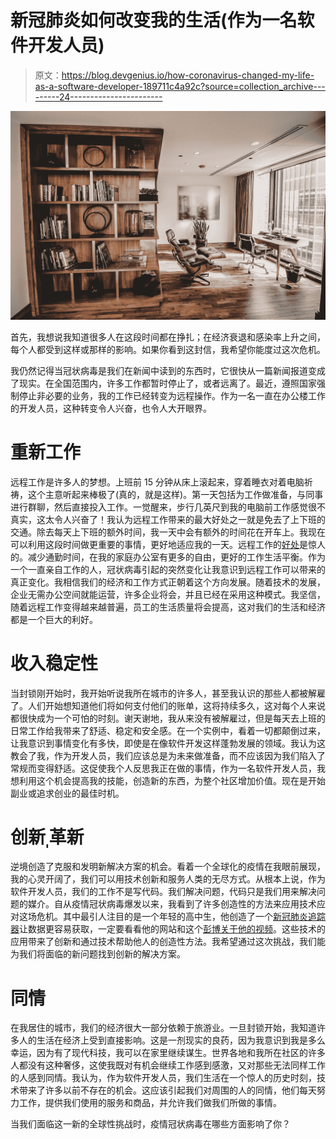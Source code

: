 # 新冠肺炎如何改变我的生活(作为一名软件开发人员)

> 原文：<https://blog.devgenius.io/how-coronavirus-changed-my-life-as-a-software-developer-189711c4a92c?source=collection_archive---------24----------------------->

![](img/1065b3c9cf2250e43aafcfb2ade07d43.png)

首先，我想说我知道很多人在这段时间都在挣扎；在经济衰退和感染率上升之间，每个人都受到这样或那样的影响。如果你看到这封信，我希望你能度过这次危机。

我仍然记得当冠状病毒是我们在新闻中读到的东西时，它很快从一篇新闻报道变成了现实。在全国范围内，许多工作都暂时停止了，或者远离了。最近，遵照国家强制停止非必要的业务，我的工作已经转变为远程操作。作为一名一直在办公楼工作的开发人员，这种转变令人兴奋，也令人大开眼界。

# **重新工作**

远程工作是许多人的梦想。上班前 15 分钟从床上滚起来，穿着睡衣对着电脑祈祷，这个主意听起来棒极了(真的，就是这样)。第一天包括为工作做准备，与同事进行群聊，然后直接投入工作。一觉醒来，步行几英尺到我的电脑前工作感觉很不真实，这太令人兴奋了！我认为远程工作带来的最大好处之一就是免去了上下班的交通。除去每天上下班的额外时间，我一天中会有额外的时间花在开车上。我现在可以利用这段时间做更重要的事情，更好地适应我的一天。远程工作的[好处](https://www.zippia.com/employer/8-benefits-allowing-employees-work-remotely/)是惊人的。减少通勤时间，在我的家庭办公室有更多的自由，更好的工作生活平衡。作为一个一直亲自工作的人，冠状病毒引起的突然变化让我意识到远程工作可以带来的真正变化。我相信我们的经济和工作方式正朝着这个方向发展。随着技术的发展，企业无需办公空间就能运营，许多企业将会，并且已经在采用这种模式。我坚信，随着远程工作变得越来越普遍，员工的生活质量将会提高，这对我们的生活和经济都是一个巨大的利好。

# 收入稳定性

当封锁刚开始时，我开始听说我所在城市的许多人，甚至我认识的那些人都被解雇了。人们开始想知道他们将如何支付他们的账单，这将持续多久，这对每个人来说都很快成为一个可怕的时刻。谢天谢地，我从来没有被解雇过，但是每天去上班的日常工作给我带来了舒适、稳定和安全感。在一个实例中，看着一切都颠倒过来，让我意识到事情变化有多快，即使是在像软件开发这样蓬勃发展的领域。我认为这教会了我，作为开发人员，我们应该总是为未来做准备，而不应该因为我们陷入了常规而变得舒适。这促使我个人反思我正在做的事情，作为一名软件开发人员，我想利用这个机会提高我的技能，创造新的东西，为整个社区增加价值。现在是开始副业或追求创业的最佳时机。

# 创新ˌ革新

逆境创造了克服和发明新解决方案的机会。看着一个全球化的疫情在我眼前展现，我的心灵开阔了，我们可以用技术创新和服务人类的无尽方式。从根本上说，作为软件开发人员，我们的工作不是写代码。我们解决问题，代码只是我们用来解决问题的媒介。自从疫情冠状病毒爆发以来，我看到了许多创造性的方法来应用技术应对这场危机。其中最引人注目的是一个年轻的高中生，他创造了一个[新冠肺炎追踪器](https://ncov2019.live/)让数据更容易获取，一定要看看他的网站和这个[彭博关于他的视频](https://www.bloomberg.com/news/videos/2020-04-05/teen-creates-covid-19-global-tracker-video)。这些技术的应用带来了创新和通过技术帮助他人的创造性方法。我希望通过这次挑战，我们能为我们将面临的新问题找到创新的解决方案。

# 同情

在我居住的城市，我们的经济很大一部分依赖于旅游业。一旦封锁开始，我知道许多人的生活在经济上受到直接影响。这是一剂现实的良药，因为我意识到我是多么幸运，因为有了现代科技，我可以在家里继续谋生。世界各地和我所在社区的许多人都没有这种奢侈，这使我既对有机会继续工作感到感激，又对那些无法同样工作的人感到同情。我认为，作为软件开发人员，我们生活在一个惊人的历史时刻，技术带来了许多以前不存在的机会。这应该引起我们对周围的人的同情，他们每天努力工作，提供我们使用的服务和商品，并允许我们做我们所做的事情。

当我们面临这一新的全球性挑战时，疫情冠状病毒在哪些方面影响了你？